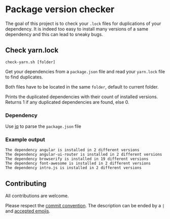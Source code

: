 # Package version checker

The goal of this project is to check your `.lock` files for duplications of your dependency. It is indeed too easy to install many versions of a same dependency and this can lead to sneaky bugs.

## Check yarn.lock

`check-yarn.sh [folder]`

Get your dependencies from a `package.json` file and read your `yarn.lock` file to find duplicates.

Both files have to be located in the same `folder`, default to current folder.

Prints the duplicated dependencies with their count of installed versions. Returns 1 if any duplicated dependencies are found, else 0.

### Dependency

Use [jq](https://stedolan.github.io/jq/download/) to parse the `package.json` file

### Example output

```
The dependency angular is installed in 2 different versions
The dependency angular-ui-router is installed in 2 different versions
The dependency browserify is installed in 19 different versions
The dependency font-awesome is installed in 2 different versions
The dependency intro.js is installed in 2 different versions
```

## Contributing

All contributions are welcome.

Please respect the [commit convention](https://www.conventionalcommits.org/). The description can be ended by a `|` and [accepted emojis](https://gitmoji.carloscuesta.me/).
